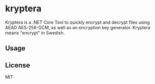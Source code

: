 # kryptera

Kryptera is a .NET Core Tool to quickly encrypt and decrypt files using AEAD AES-256-GCM, as well as an encryption key generator. Kryptera means "encrypt" in Swedish.

## Usage

## License

MIT